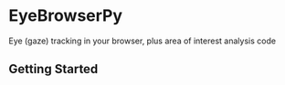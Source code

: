# EyeBrowserPy

Eye (gaze) tracking in your browser, plus area of interest analysis code

## Getting Started

